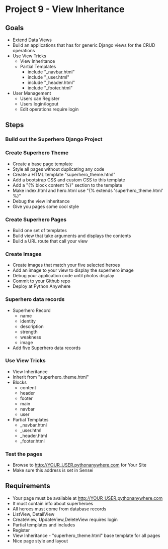 # Project 9 - View Inheritance

## Goals
* Extend Data Views
* Build an applications that has for generic Django views for the CRUD operations
* Use View Tricks
    * View Inheritance
    * Partial Templates
        * include "_navbar.html"
        * include "_user.html"
        * include "_header.html"
        * include "_footer.html"
* User Management
    * Users can Register 
    * Users login/logout
    * Edit operations require login



## Steps

### Build out the Superhero Django Project

### Create Superhero Theme
* Create a base page template
* Style all pages without duplicating any code
* Create a HTML template "superhero_theme.html"
* Add a bootstrap CSS and custom CSS to this template
* Add a "{% block content %}" section to the template
* Make index.html and hero.html use "{% extends 'superhero_theme.html' %}"
* Debug the view inheritance
* Give you pages some cool style


### Create Superhero Pages
* Build one set of templates
* Build view that take arguments and displays the contents
* Build a URL route that call your view


### Create Images 
* Create images that match your five selected heroes
* Add an image to your view to display the superhero image
* Debug your application code until photos display
* Commit to your Github repo
* Deploy at Python Anywhere


### Superhero data records
* Superhero Record
    * name
    * identity
    * description
    * strength
    * weakness
    * image
* Add five Superhero data records
    

### Use View Tricks
* View Inheritance
* Inherit from "superhero_theme.html"
* Blocks
    * content
    * header
    * footer
    * main
    * navbar
    * user
* Partial Templates
    * _navbar.html
    * _user.html
    * _header.html
    * _footer.html


### Test the pages
* Browse to http://YOUR_USER.pythonanywhere.com for Your Site
* Make sure this address is set in Sensei



## Requirements
* Your page must be available at http://YOUR_USER.pythonanywhere.com
* It must contain info about superheroes
* All heroes must come from database records
* ListView, DetailView
* CreateView, UpdateView,DeleteView requires login
* Partial templates and includes
* Register
* View Inheritance - "superhero_theme.html" base template for all pages
* Nice page style and layout
